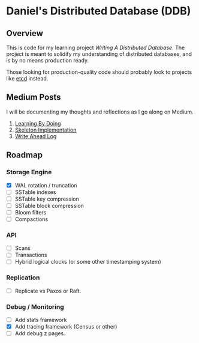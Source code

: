 # Daniel's Distributed Database (DDB)

## Overview

This is code for my learning project *Writing A Distributed Database*. The project is meant to solidify my understanding of distributed databases, and is by no means production ready.

Those looking for production-quality code should probably look to projects like [etcd](https://github.com/coreos/etcd) instead.

## Medium Posts

I will be documenting my thoughts and reflections as I go along on Medium.

1. [Learning By Doing](https://medium.com/@daniel.chia/writing-a-database-learning-by-doing-72480647b978)
2. [Skeleton Implementation](https://medium.com/@daniel.chia/ddb-part-1-skeleton-implementation-f92ccec3e8e4)
3. [Write Ahead Log](https://medium.com/@daniel.chia/writing-a-database-part-2-write-ahead-log-2463f5cec67a)

## Roadmap

### Storage Engine
 - [x] WAL rotation / truncation
 - [ ] SSTable indexes
 - [ ] SSTable key compression
 - [ ] SSTable block compression
 - [ ] Bloom filters
 - [ ] Compactions

### API
 - [ ] Scans
 - [ ] Transactions
 - [ ] Hybrid logical clocks (or some other timestamping system)

### Replication
 - [ ] Replicate vs Paxos or Raft.

### Debug / Monitoring
 - [ ] Add stats framework
 - [x] Add tracing framework (Census or other)
 - [ ] Add debug z pages.